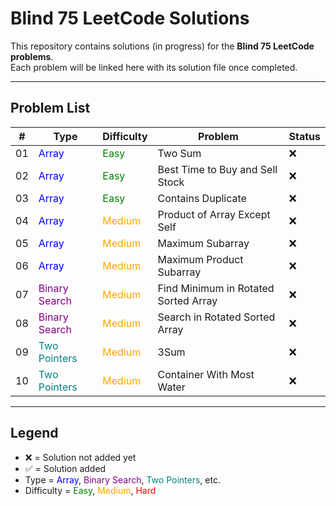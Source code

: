 # Blind 75 LeetCode Solutions

This repository contains solutions (in progress) for the **Blind 75 LeetCode problems**.  
Each problem will be linked here with its solution file once completed.

---

## Problem List

| #  | Type | Difficulty | Problem | Status |
|----|------|------------|---------|--------|
| 01 | <span style="color:blue">Array</span> | <span style="color:green">Easy</span> | Two Sum | ❌ |
| 02 | <span style="color:blue">Array</span> | <span style="color:green">Easy</span> | Best Time to Buy and Sell Stock | ❌ |
| 03 | <span style="color:blue">Array</span> | <span style="color:green">Easy</span> | Contains Duplicate | ❌ |
| 04 | <span style="color:blue">Array</span> | <span style="color:orange">Medium</span> | Product of Array Except Self | ❌ |
| 05 | <span style="color:blue">Array</span> | <span style="color:orange">Medium</span> | Maximum Subarray | ❌ |
| 06 | <span style="color:blue">Array</span> | <span style="color:orange">Medium</span> | Maximum Product Subarray | ❌ |
| 07 | <span style="color:purple">Binary Search</span> | <span style="color:orange">Medium</span> | Find Minimum in Rotated Sorted Array | ❌ |
| 08 | <span style="color:purple">Binary Search</span> | <span style="color:orange">Medium</span> | Search in Rotated Sorted Array | ❌ |
| 09 | <span style="color:teal">Two Pointers</span> | <span style="color:orange">Medium</span> | 3Sum | ❌ |
| 10 | <span style="color:teal">Two Pointers</span> | <span style="color:orange">Medium</span> | Container With Most Water | ❌ |

---

## Legend
- ❌ = Solution not added yet  
- ✅ = Solution added  
- Type = <span style="color:blue">Array</span>, <span style="color:purple">Binary Search</span>, <span style="color:teal">Two Pointers</span>, etc.  
- Difficulty = <span style="color:green">Easy</span>, <span style="color:orange">Medium</span>, <span style="color:red">Hard</span>  
